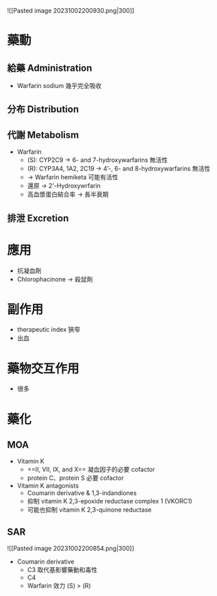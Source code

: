 ![[Pasted image 20231002200930.png|300]]
# 藥動
## 給藥 Administration
- Warfarin sodium 幾乎完全吸收
## 分布 Distribution
## 代謝 Metabolism
- Warfarin
	- (S): CYP2C9 $\rightarrow$ 6- and 7-hydroxywarfarins 無活性
	- (R): CYP3A4, 1A2, 2C19 $\rightarrow$ 4’-, 6- and 8-hydroxywarfarins 無活性
	- $\rightarrow$ Warfarin hemiketa 可能有活性
	- 還原 $\rightarrow$ 2'-Hydroxywrfarin
	- 高血漿蛋白結合率 $\rightarrow$ 長半衰期
## 排泄 Excretion
# 應用
- 抗凝血劑
- Chlorophacinone $\rightarrow$ 殺鼠劑
# 副作用
- therapeutic index 狹窄
- 出血
# 藥物交互作用
- 很多
# 藥化
## MOA
- Vitamin K
	- ==II, VII, IX, and X== 凝血因子的必要 cofactor
	- protein C、protein S 必要 cofactor
- Vitamin K antagonists
	- Coumarin derivative & 1,3-indandiones
	- 抑制 vitamin K 2,3-epoxide reductase complex 1 (VKORC1)
	- 可能也抑制 vitamin K 2,3-quinone reductase
## SAR
![[Pasted image 20231002200854.png|300]]
- Coumarin derivative
	- C3 取代基影響藥動和毒性
	- C4
	- Warfarin 效力 (S) > (R)

